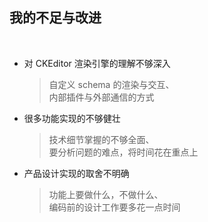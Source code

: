 <!-- section-title: part -->

## 我的不足与改进

<br />

- 对 CKEditor 渲染引擎的理解不够深入
  > 自定义 schema 的渲染与交互、  
  > 内部插件与外部通信的方式
- 很多功能实现的不够健壮
  > 技术细节掌握的不够全面、  
  > 要分析问题的难点，将时间花在重点上
- 产品设计实现的取舍不明确
  > 功能上要做什么，不做什么、  
  > 编码前的设计工作要多花一点时间

